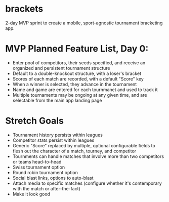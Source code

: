# brackets

2-day MVP sprint to create a mobile, sport-agnostic tournament bracketing app.

# MVP Planned Feature List, Day 0:

- Enter pool of competitors, their seeds specified, and receive an organized and persistent tournament structure
- Default to a double-knockout structure, with a loser's bracket
- Scores of each match are recorded, with a default "Score" key
- When a winner is selected, they advance in the tournament
- Name and game are entered for each tournmanet and used to track it
- Multiple tournaments may be ongoing at any given time, and are selectable from the main app landing page

# Stretch Goals

- Tournament history persists within leagues
- Competitor stats persist within leagues
- Generic "Score" replaced by multiple, optional configurable fields to flesh out the character of a match, tourney, and competitor
- Tournments can handle matches that involve more than two competitors or teams head-to-head
- Swiss tournament option
- Round robin tournament option
- Social blast links, options to auto-blast
- Attach media to specific matches (configure whether it's contemporary with the match or after-the-fact)
- Make it look good
